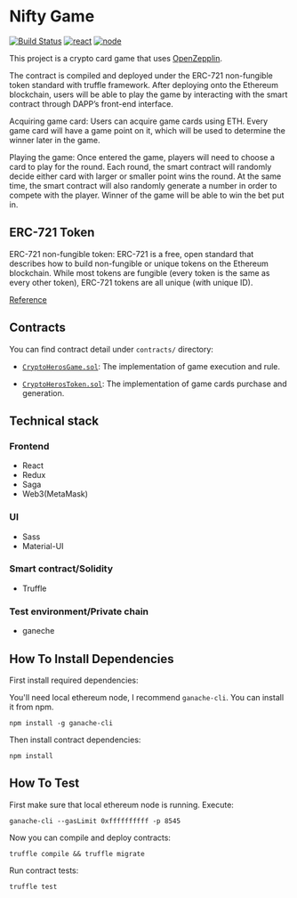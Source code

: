 # Nifty Game 
[![Build Status](https://travis-ci.com/billPortalNetwork/nifty-game.svg?branch=master)](https://travis-ci.com/billPortalNetwork/nifty-game)
[![react](https://img.shields.io/badge/react-%5E16.1.1-brightgreen.svg)](https://img.shields.io/badge/react-%5E16.1.1-brightgreen.svg)
[![node](https://img.shields.io/badge/node-%3E%3D%206.0.0-brightgreen.svg)](https://img.shields.io/badge/node-%3E%3D%206.0.0-brightgreen.svg)

This project is a crypto card game that uses [OpenZepplin](https://github.com/OpenZeppelin/openzeppelin-solidity).

The contract is compiled and deployed under the ERC-721 non-fungible token standard with truffle framework. After deploying onto the Ethereum blockchain, users will be able to play the game by interacting with the smart contract through DAPP’s front-end interface.

Acquiring game card:
Users can acquire game cards using ETH. Every game card will have a game point on it, which will be used to determine the winner later in the game.

Playing the game:
Once entered the game, players will need to choose a card to play for the round. Each round, the smart contract will randomly decide either card with larger or smaller point wins the round. At the same time, the smart contract will also randomly generate a number in order to compete with the player. Winner of the game will be able to win the bet put in.

## ERC-721 Token

ERC-721 non-fungible token:
    ERC-721 is a free, open standard that describes how to build non-fungible or unique tokens on the Ethereum blockchain. While most tokens are fungible (every token is the same as every other token), ERC-721 tokens are all unique (with unique ID).

[Reference](https://github.com/ethereum/EIPs/blob/master/EIPS/eip-721.md)


## Contracts
You can find contract detail under `contracts/` directory:
- [`CryptoHerosGame.sol`](./contracts/CryptoHerosGame.sol):
    The implementation of game execution and rule.

- [`CryptoHerosToken.sol`](./contracts/CryptoHerosToken.sol):
    The implementation of game cards purchase and generation.

## Technical stack

### Frontend
- React
- Redux
- Saga
- Web3(MetaMask)

### UI
- Sass
- Material-UI

### Smart contract/Solidity
- Truffle

### Test environment/Private chain
- ganeche

## How To Install Dependencies

First install required dependencies:

You'll need local ethereum node, I recommend `ganache-cli`. You can install it from npm.

```
npm install -g ganache-cli
```

Then install contract dependencies:  

```
npm install
```

## How To Test

First make sure that local ethereum node is running. Execute:

```
ganache-cli --gasLimit 0xffffffffff -p 8545
```

Now you can compile and deploy contracts:

```
truffle compile && truffle migrate
```

Run contract tests:

```
truffle test
```